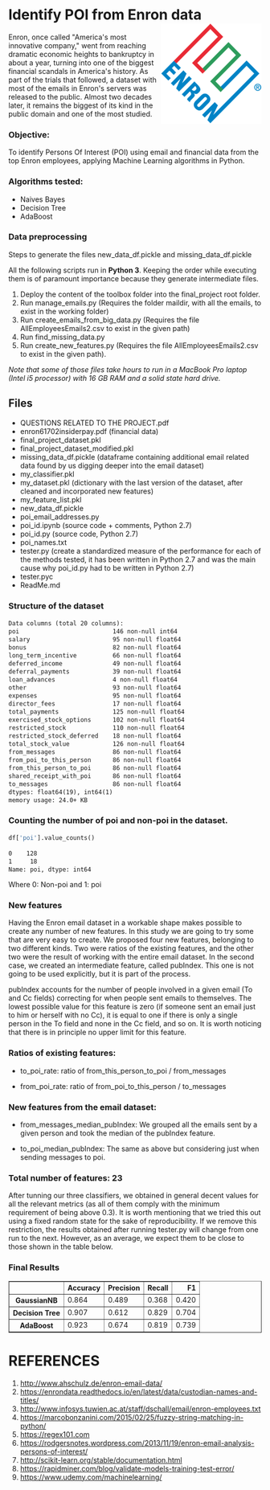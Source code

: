 # Identify POI from Enron data      <img align="right" src="https://github.com/jedfarm/Identify-POI-from-Enron-Data/blob/master/Logo_Enron.png" width="200" height="200" />

Enron, once called "America's most innovative company," went from reaching dramatic economic heights to bankruptcy in about a year, turning into one of the biggest financial scandals in America's history. 
As part of the trials that followed, a dataset with most of the emails in Enron's servers was released to the public. Almost two decades later, it remains the biggest of its kind in the public domain and one of the most studied.


### Objective:

To identify Persons Of Interest (POI) using email and financial data from the top Enron employees, applying Machine Learning algorithms in Python.

### Algorithms tested:

- Naives Bayes
- Decision Tree
- AdaBoost

### Data preprocessing
Steps to generate the files new_data_df.pickle and missing_data_df.pickle

 All the following scripts run in **Python 3**.  Keeping the order while executing them is of paramount importance because they generate intermediate files.

1. Deploy the content of the toolbox folder into the final_project root folder.
2. Run manage_emails.py (Requires the folder maildir, with all the emails, to exist in the working folder)
3. Run create_emails_from_big_data.py (Requires the file AllEmployeesEmails2.csv to exist in the given path)
4. Run find_missing_data.py
5. Run create_new_features.py (Requires the file AllEmployeesEmails2.csv to exist in the given path).

_Note that some of those files take hours to run in a MacBook Pro laptop (Intel i5 processor) with 16 GB RAM and a solid state hard drive._

## Files

- QUESTIONS RELATED TO THE PROJECT.pdf
- enron61702insiderpay.pdf (financial data)
- final_project_dataset.pkl
- final_project_dataset_modified.pkl
- missing_data_df.pickle (dataframe containing additional email related data found by us digging deeper into the email dataset)
- my_classifier.pkl
- my_dataset.pkl   (dictionary with the last version of the dataset, after cleaned and incorporated new features)
- my_feature_list.pkl
- new_data_df.pickle
- poi_email_addresses.py
- poi_id.ipynb (source code + comments, Python 2.7)
- poi_id.py (source code, Python 2.7)
- poi_names.txt
- tester.py (create a standardized measure of the performance for each of the methods tested, it has been written in Python 2.7 and was the main cause why poi_id.py had to be written in Python 2.7)
- tester.pyc
- ReadMe.md


### Structure of the dataset

    Data columns (total 20 columns):
    poi                          146 non-null int64
    salary                       95 non-null float64
    bonus                        82 non-null float64
    long_term_incentive          66 non-null float64
    deferred_income              49 non-null float64
    deferral_payments            39 non-null float64
    loan_advances                4 non-null float64
    other                        93 non-null float64
    expenses                     95 non-null float64
    director_fees                17 non-null float64
    total_payments               125 non-null float64
    exercised_stock_options      102 non-null float64
    restricted_stock             110 non-null float64
    restricted_stock_deferred    18 non-null float64
    total_stock_value            126 non-null float64
    from_messages                86 non-null float64
    from_poi_to_this_person      86 non-null float64
    from_this_person_to_poi      86 non-null float64
    shared_receipt_with_poi      86 non-null float64
    to_messages                  86 non-null float64
    dtypes: float64(19), int64(1)
    memory usage: 24.0+ KB


### Counting the number of poi and non-poi in the dataset.


```python
df['poi'].value_counts()
```

    0    128
    1     18
    Name: poi, dtype: int64


Where 0: Non-poi  and 1: poi

### New features

Having the Enron email dataset in a workable shape makes possible to create any number of new features. In this study we are going to try some that are very easy to create. We proposed four new features, belonging to two different kinds. Two were ratios of the existing features, and the other two were the result of working with the entire email dataset. 
In the second case, we created an intermediate feature, called pubIndex.  This one is not going to be used explicitly, but it is part of the process.

 pubIndex accounts for the number of people involved in a given email (To and Cc fields) correcting for when people sent emails to themselves. The lowest possible value for this feature is zero (if someone sent an email just to him or herself with no Cc), it is equal to one if there is only a single person in the To field and none in the Cc field, and so on. It is worth noticing that there is in principle no upper limit for this feature.  

### Ratios of existing features:

- to_poi_rate: ratio of from_this_person_to_poi / from_messages

- from_poi_rate: ratio of from_poi_to_this_person / to_messages

### New features from the email dataset:

- from_messages_median_pubIndex: We grouped all the emails sent by a given person and took the median of the pubIndex feature.

- to_poi_median_pubIndex: The same as above but considering just when sending messages to poi.


 ###   Total number of features:  23



After tunning our three classifiers, we obtained in general decent values for all the relevant metrics (as all of them comply with the minimum requirement of being above 0.3). It is worth mentioning that we tried this out using a fixed random state for the sake of reproducibility. If we remove this restriction,  the results obtained after running tester.py will change from one run to the next. However, as an average, we expect them to be close to those shown in the table below. 


### Final Results

<div>

<table border="1" class="dataframe">
  <thead>
    <tr style="text-align: right;">
      <th></th>
      <th>Accuracy</th>
      <th>Precision</th>
      <th>Recall</th>
      <th>F1</th>
    </tr>
  </thead>
  <tbody>
    <tr>
      <th>GaussianNB</th>
      <td>0.864</td>
      <td>0.489</td>
      <td>0.368</td>
      <td>0.420</td>
    </tr>
    <tr>
      <th>Decision Tree</th>
      <td>0.907</td>
      <td>0.612</td>
      <td>0.829</td>
      <td>0.704</td>
    </tr>
    <tr>
      <th>AdaBoost</th>
      <td>0.923</td>
      <td>0.674</td>
      <td>0.819</td>
      <td>0.739</td>
    </tr>
  </tbody>
</table>
</div>





# REFERENCES

1. http://www.ahschulz.de/enron-email-data/
2. https://enrondata.readthedocs.io/en/latest/data/custodian-names-and-titles/
3. http://www.infosys.tuwien.ac.at/staff/dschall/email/enron-employees.txt
4. https://marcobonzanini.com/2015/02/25/fuzzy-string-matching-in-python/
5. https://regex101.com
6. https://rodgersnotes.wordpress.com/2013/11/19/enron-email-analysis-persons-of-interest/
7. http://scikit-learn.org/stable/documentation.html
8. https://rapidminer.com/blog/validate-models-training-test-error/
9. https://www.udemy.com/machinelearning/
